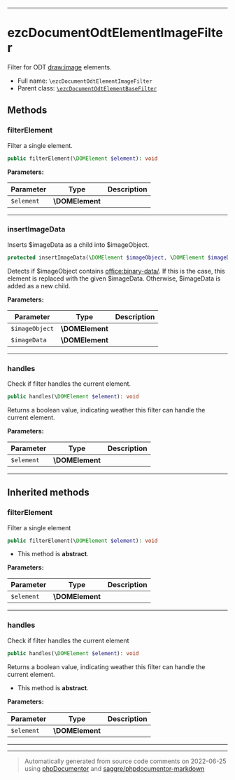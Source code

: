 ***

# ezcDocumentOdtElementImageFilter

Filter for ODT <draw:image> elements.



* Full name: `\ezcDocumentOdtElementImageFilter`
* Parent class: [`\ezcDocumentOdtElementBaseFilter`](./ezcDocumentOdtElementBaseFilter.md)




## Methods


### filterElement

Filter a single element.

```php
public filterElement(\DOMElement $element): void
```








**Parameters:**

| Parameter | Type | Description |
|-----------|------|-------------|
| `$element` | **\DOMElement** |  |




***

### insertImageData

Inserts $imageData as a child into $imageObject.

```php
protected insertImageData(\DOMElement $imageObject, \DOMElement $imageData): mixed
```

Detects if $imageObject contains <office:binary-data/>. If this is the case,
this element is replaced with the given $imageData. Otherwise,
$imageData is added as a new child.






**Parameters:**

| Parameter | Type | Description |
|-----------|------|-------------|
| `$imageObject` | **\DOMElement** |  |
| `$imageData` | **\DOMElement** |  |




***

### handles

Check if filter handles the current element.

```php
public handles(\DOMElement $element): void
```

Returns a boolean value, indicating weather this filter can handle
the current element.






**Parameters:**

| Parameter | Type | Description |
|-----------|------|-------------|
| `$element` | **\DOMElement** |  |




***


## Inherited methods


### filterElement

Filter a single element

```php
public filterElement(\DOMElement $element): void
```




* This method is **abstract**.



**Parameters:**

| Parameter | Type | Description |
|-----------|------|-------------|
| `$element` | **\DOMElement** |  |




***

### handles

Check if filter handles the current element

```php
public handles(\DOMElement $element): void
```

Returns a boolean value, indicating weather this filter can handle
the current element.


* This method is **abstract**.



**Parameters:**

| Parameter | Type | Description |
|-----------|------|-------------|
| `$element` | **\DOMElement** |  |




***


***
> Automatically generated from source code comments on 2022-06-25 using [phpDocumentor](http://www.phpdoc.org/) and [saggre/phpdocumentor-markdown](https://github.com/Saggre/phpDocumentor-markdown)
